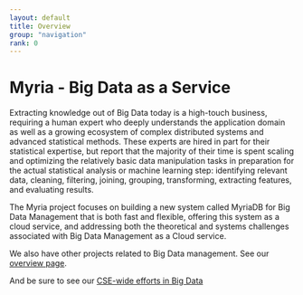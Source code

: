 ```yaml
---
layout: default
title: Overview
group: "navigation"
rank: 0
---
```


# Myria - Big Data as a Service

Extracting knowledge out of Big Data today is a high-touch business,  requiring a human expert who deeply understands the application domain  as well as a growing ecosystem of complex distributed systems and  advanced statistical methods. These experts are hired in part for  their statistical expertise, but report that the majority of their time  is spent scaling and optimizing the relatively basic data manipulation  tasks in preparation for the actual statistical analysis or machine  learning step: identifying relevant data, cleaning, filtering, joining,  grouping, transforming, extracting features, and evaluating results.

The Myria project focuses on building a new system called MyriaDB for Big Data Management  that is both fast and flexible, offering this system as a cloud service,  and addressing both the theoretical and systems challenges associated  with Big Data Management as a Cloud service.

We also have other projects related to Big Data management. See our [overview page](https://www.cs.washington.edu/node/8749/).

And be sure to see our [CSE-wide efforts in Big Data](http://www.cs.washington.edu/research/bigdata)
